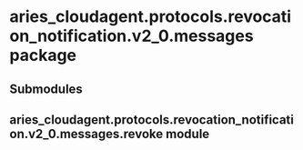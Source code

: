 # aries_cloudagent.protocols.revocation_notification.v2_0.messages package

## Submodules

## aries_cloudagent.protocols.revocation_notification.v2_0.messages.revoke module
